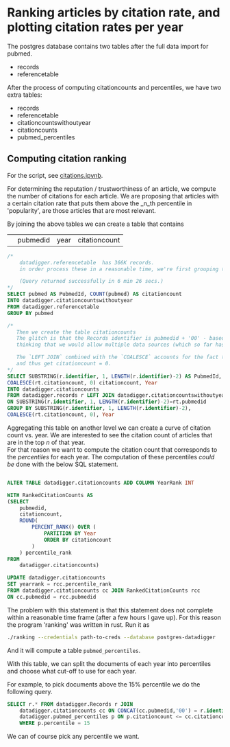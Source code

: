 # Ranking articles by citation rate, and plotting citation rates per year

The postgres database contains two tables after the full data import for pubmed.

* records
* referencetable

After the process of computing citationcounts and percentiles, we have two extra tables:

* records
* referencetable
* citationcountswithoutyear
* citationcounts
* pubmed_percentiles

## Computing citation ranking

For the script, see [citations.ipynb](ranking/notebooks/citations.ipynb).

For determining the reputation / trustworthiness of an article, we compute the number of citations for each article.
We are proposing that articles with a certain citation rate that puts them above the _n_th percentile in 'popularity', are those articles that are most relevant.

By joining the above tables we can create a table that contains

<table><th><td>pubmedid</td><td>year</td><td>citationcount</td></th></table>

```sql
/* 
    datadigger.referencetable  has 366K records.
    in order process these in a reasonable time, we're first grouping them by cited pubmed id.

    (Query returned successfully in 6 min 26 secs.)
*/
SELECT pubmed AS PubmedId, COUNT(pubmed) AS citationcount
INTO datadigger.citationcountswithoutyear
FROM datadigger.referencetable 
GROUP BY pubmed

/* 
   Then we create the table citationcounts 
   The glitch is that the Records identifier is pubmedid + '00' - based on the original
   thinking that we would allow multiple data sources (which so far has not materialized).

   The `LEFT JOIN` combined with the `COALESCE` accounts for the fact that some articles are _never_ cited 
   and thus get citationcount = 0.
*/
SELECT SUBSTRING(r.identifier, 1, LENGTH(r.identifier)-2) AS PubmedId, 
COALESCE(rt.citationcount, 0) citationcount, Year
INTO datadigger.citationcounts
FROM datadigger.records r LEFT JOIN datadigger.citationcountswithoutyear rt
ON SUBSTRING(r.identifier, 1, LENGTH(r.identifier)-2)=rt.pubmedid
GROUP BY SUBSTRING(r.identifier, 1, LENGTH(r.identifier)-2), 
COALESCE(rt.citationcount, 0), Year
```

Aggregating this table on another level we can create a curve of citation count vs. year.
We are interested to see the citation count of articles that are in the top _n_ of that year.\
For that reason we want to compute the citation count that corresponds to the _percentiles_ for each year.
The computation of these percentiles _could be_ done with the below SQL statement.

```sql 

ALTER TABLE datadigger.citationcounts ADD COLUMN YearRank INT

WITH RankedCitationCounts AS 
(SELECT
    pubmedid,
    citationcount,
    ROUND(
        PERCENT_RANK() OVER (
			PARTITION BY Year
            ORDER BY citationcount
        ) 
	) percentile_rank
FROM
    datadigger.citationcounts)

UPDATE datadigger.citationcounts  
SET yearrank = rcc.percentile_rank
FROM datadigger.citationcounts cc JOIN RankedCitationCounts rcc
ON cc.pubmedid = rcc.pubmedid
```

The problem with this statement is that this statement does not complete within a reasonable time frame (after a few hours I gave up).
For this reason the program 'ranking' was written in rust. Run it as 

```sh
./ranking --credentials path-to-creds --database postgres-datadigger
```

And it will compute a table `pubmed_percentiles`.

With this table, we can split the documents of each year into percentiles and choose what cut-off to use for each year.

For example, to pick documents above the 15% percentile we do the following query.

```sql
SELECT r.* FROM datadigger.Records r JOIN 
    datadigger.citationcounts cc ON CONCAT(cc.pubmedid,'00') = r.identifier JOIN 
    datadigger.pubmed_percentiles p ON p.citationcount <= cc.citationcount
    WHERE p.percentile = 15
```

We can of course pick any percentile we want.